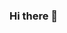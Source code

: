 ### Hi there 👋

<!--
**Sadab-Wasi/Sadab-Wasi** is a ✨ _special_ ✨ repository because its `README.md` (this file) appears on your GitHub profile.

Here are some ideas to get you started:

- 🔭 I’m currently working on IOT implementations and connections to web-based platforms
- 🌱 I’m currently studing Masters in data sccience
- 📫 How to reach me: www.linkedin.com/in/sadab-w-57815916b

